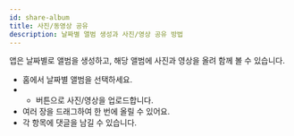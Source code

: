 ```yaml
---
id: share-album
title: 사진/동영상 공유
description: 날짜별 앨범 생성과 사진/영상 공유 방법
---
```


앱은 날짜별로 앨범을 생성하고, 해당 앨범에 사진과 영상을 올려 함께 볼 수 있습니다.

- 홈에서 날짜별 앨범을 선택하세요.
- + 버튼으로 사진/영상을 업로드합니다.
- 여러 장을 드래그하여 한 번에 올릴 수 있어요.
- 각 항목에 댓글을 남길 수 있습니다.

